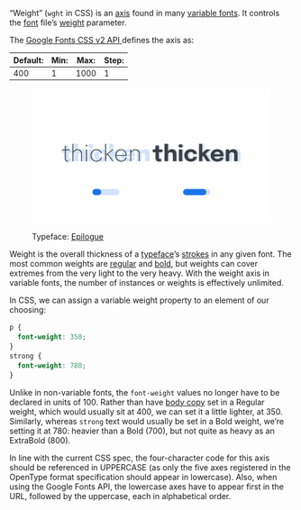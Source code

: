 
“Weight” (`wght` in CSS) is an [axis](/glossary/axis_in_variable_fonts) found in many [variable fonts](/glossary/variable_fonts). It controls the [font](/glossary/font) file’s [weight](/glossary/weight) parameter.

The [Google Fonts CSS v2 API ](https://developers.google.com/fonts/docs/css2) defines the axis as:

| Default: | Min: | Max: | Step: |
| --- | --- | --- | --- |
| 400 | 1 | 1000 | 1 |

<figure>

![Two side-by-side type specimens of the word “thicken”, each shown with a variable axis represented beneath as a horizontal slider. The first specimen, with the slider most of the way to the left to represent a lower value on the axis, shows a light weight with thin strokes. The second specimen, with the slider most of the way to the right to represent a higher value on the axis, shows a heavy weight with thick strokes.](images/thumbnail.svg)

<figcaption>Typeface: <a href="https://fonts.google.com/specimen/Epilogue">Epilogue</a></figcaption>

</figure>

Weight is the overall thickness of a [typeface](/glossary/typeface)’s [strokes](/glossary/stroke) in any given font. The most common weights are [regular](/glossary/regular_upright) and [bold](/glossary/bold), but weights can cover extremes from the very light to the very heavy. With the weight axis in variable fonts, the number of instances or weights is effectively unlimited.

In CSS, we can assign a variable weight property to an element of our choosing:

```css
p {
  font-weight: 350;
}
strong {
  font-weight: 780;
}
```

Unlike in non-variable fonts, the `font-weight` values no longer have to be declared in units of 100. Rather than have [body copy](/glossary/text_copy) set in a Regular weight, which would usually sit at 400, we can set it a little lighter, at 350. Similarly, whereas `strong` text would usually be set in a Bold weight, we’re setting it at 780: heavier than a Bold (700), but not quite as heavy as an ExtraBold (800).

In line with the current CSS spec, the four-character code for this axis should be referenced in UPPERCASE (as only the five axes registered in the OpenType format specification should appear in lowercase). Also, when using the Google Fonts API, the lowercase axes have to appear first in the URL, followed by the uppercase, each in alphabetical order.
